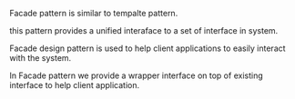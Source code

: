 Facade pattern is similar to tempalte pattern.

this pattern provides a unified interaface to a set of interface in system.

 Facade design pattern is used to help client applications to easily interact with the system.

 In Facade pattern we provide a wrapper interface on top of existing interface to help client application.

 


